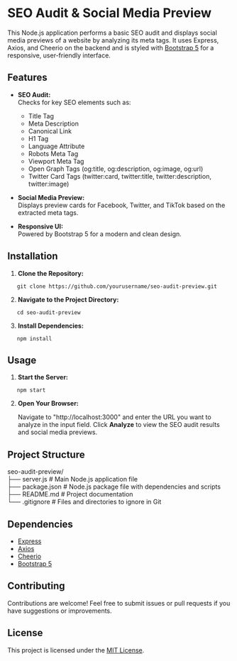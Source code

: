 # SEO Audit & Social Media Preview

This Node.js application performs a basic SEO audit and displays social media previews of a website by analyzing its meta tags. It uses Express, Axios, and Cheerio on the backend and is styled with [Bootstrap 5](https://getbootstrap.com/) for a responsive, user-friendly interface.

## Features

- **SEO Audit:**  
  Checks for key SEO elements such as:  
  - Title Tag  
  - Meta Description  
  - Canonical Link  
  - H1 Tag  
  - Language Attribute  
  - Robots Meta Tag  
  - Viewport Meta Tag  
  - Open Graph Tags (og:title, og:description, og:image, og:url)  
  - Twitter Card Tags (twitter:card, twitter:title, twitter:description, twitter:image)

- **Social Media Preview:**  
  Displays preview cards for Facebook, Twitter, and TikTok based on the extracted meta tags.

- **Responsive UI:**  
  Powered by Bootstrap 5 for a modern and clean design.

## Installation

1. **Clone the Repository:**
```
   git clone https://github.com/yourusername/seo-audit-preview.git
```

2. **Navigate to the Project Directory:**

```
   cd seo-audit-preview
```

3. **Install Dependencies:**

```
   npm install
```

## Usage

1. **Start the Server:**

```
   npm start
```

2. **Open Your Browser:**

   Navigate to "http://localhost:3000" and enter the URL you want to analyze in the input field. Click **Analyze** to view the SEO audit results and social media previews.

## Project Structure

seo-audit-preview/  
├── server.js         # Main Node.js application file  
├── package.json      # Node.js package file with dependencies and scripts  
├── README.md         # Project documentation  
└── .gitignore        # Files and directories to ignore in Git

## Dependencies

- [Express](https://expressjs.com/)  
- [Axios](https://axios-http.com/)  
- [Cheerio](https://cheerio.js.org/)  
- [Bootstrap 5](https://getbootstrap.com/)

## Contributing

Contributions are welcome! Feel free to submit issues or pull requests if you have suggestions or improvements.

## License

This project is licensed under the [MIT License](LICENSE).

